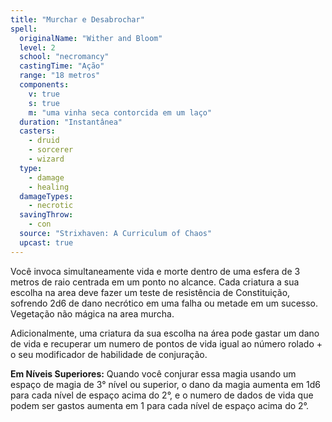 ```yaml
---
title: "Murchar e Desabrochar"
spell:
  originalName: "Wither and Bloom"
  level: 2
  school: "necromancy"
  castingTime: "Ação"
  range: "18 metros"
  components:
    v: true
    s: true
    m: "uma vinha seca contorcida em um laço"
  duration: "Instantânea"
  casters:
    - druid
    - sorcerer
    - wizard
  type:
    - damage
    - healing
  damageTypes:
    - necrotic
  savingThrow:
    - con
  source: "Strixhaven: A Curriculum of Chaos"
  upcast: true
---
```


Você invoca simultaneamente vida e morte dentro de uma esfera de 3 metros de raio centrada em um ponto no alcance. Cada criatura a sua escolha na area deve fazer um teste de resistência de Constituição, sofrendo 2d6 de dano necrótico em uma falha ou metade em um sucesso. Vegetação não mágica na area murcha.

Adicionalmente, uma criatura da sua escolha na área pode gastar um dano de vida e recuperar um numero de pontos de vida igual ao número rolado + o seu modificador de habilidade de conjuração.

**Em Níveis Superiores:** Quando você conjurar essa magia usando um espaço de magia de 3° nível ou superior, o dano da magia aumenta em 1d6 para cada nível de espaço acima do 2°, e o numero de dados de vida que podem ser gastos aumenta em 1 para cada nível de espaço acima do 2°.
